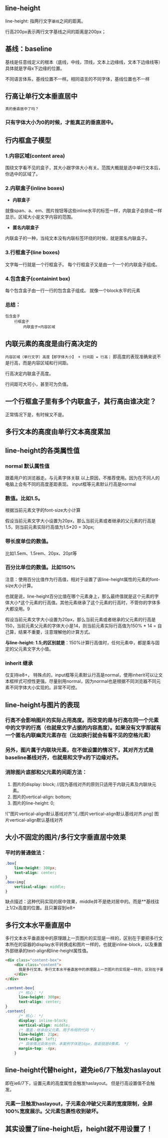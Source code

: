 ## line-height
line-height: 指两行文字```基线```之间的距离。

行高200px表示两行文字基线之间的距离是200px；

## 基线：baseline
基线是任意线定义的根本（底线，中线，顶线，文本上边缘线，文本下边缘线等）具体就是字母x下边缘的位置。

不同语言体系，基线位置不一样。相同语言的不同字体，基线位置也不一样

## 行高让单行文本垂直居中

```真的垂直居中了吗？```
### 只有字体大小为0的时候，才能真正的垂直居中。

## 行内框盒子模型
### 1.内容区域(content area)

围绕文字看不见的盒子，其大小跟字体大小有关。范围大概就是选中单行文本后，你选中的区域了。

### 2.内联盒子(inline boxes)

* **内联盒子**

就像span、a、em、图片按钮等这些inline水平的标签一样，内联盒子会排成一样显示。区域大小是文字内容的范围。

* **匿名内联盒子**

内联盒子的一种，当纯文本没有内联标签环绕的时候，就是匿名内联盒子。

### 3.行框盒子(line boxes)
文字每一行就是一个行框盒子。
每个行框盒子又是由一个一个的内联盒子组成。

### 4.包含盒子(containint box)
每个包含盒子由一行一行的包含盒子组成。
就像一个block水平的元素

### 总结：
    包含盒子
        行框盒子
            内联盒子+内容区域


## 内联元素的高度是由行高决定的
```内容区域（单行文字）高度【即字体大小】 + 行间距 = 行高；```
即高度的表现准确来说不是行高，而是内容区域和行间距。

行高决定内联盒子高度。

行间距可大可小，甚至可为负值。

## 一个行框盒子里有多个内联盒子，其行高由谁决定？
正常情况下是，有时候又不是。

## 多行文本的高度由单行文本高度累加

## line-height的各类属性值
### normal 默认属性值
跟着用户的浏览器走。与元素字体关联
以上原因，不推荐使用。因为在不同人的电脑上会有不同的高度差距表现。
input框等元素默认行高是normal
### <number> 数值。比如1.5。
根据当前元素文字的font-size大小计算

假设当前元素文字大小设置为20px，那么当前元素或者继承的父元素的行高是1.5，则当前元素实际行高值为1.5*20 = 30px;

### <length> 带长度单位的数值。
比如1.5em、1.5rem、20px、20pt等
### <percent> 百分比单位的数值。比如150%
注意：使用百分比值作为行高值，相对于设置了该line-height属性的元素的font-size大小计算。

也就是说，line-height百分比值在哪个元素身上，那么最终值就是这个元素的字体大小*这个元素的行高值。其他元素继承了这个元素的行高时，不管你的字体多大都没用。9

假设当前元素文字大小设置为20px，那么当前元素或者继承的父元素的行高是150，当前元素父元素的字体大小是14，则当前元素实际行高值为150% * 14 = 自己算，结果不重要，注意理解他的计算方式。

**与line-height: 1.5;的区别就是**：150%计算行高值时，任何元素中，都是乘与固定的父元素文字大小值。

### inherit 继承
仅支持ie8+，
特殊点的，input框等元素默认行高是normal，使用inherit可以让文本框样式可控性更强。尽量别用normal，因为normal也是根据不同浏览器不同元素不同字体大小实现的。非常不可控。

## line-height与图片的表现

### 行高不会影响图片的实际占用高度。而改变的是与行高在同一个元素中的文字的行高（也就是文字占据的内容高度）。如果没有文字那就有一个匿名内联幽灵元素存在（比如换行就会有看不见的空格元素）

### 另外，图片属于内联块元素，在不做设置的情况下，其对齐方式是baseline基线对齐，也就是和文字x的下边缘对齐。

### 消除图片底部和父元素的间距方法：
1. 图片的display: block; //因为基线对齐的原则只适用于内联元素及内联块元素。
2. 图片的vertical-align: bottom;
3. 图片的line-height: 0;

!("图片vertical-align默认基线对齐")[./图片vertical-align默认基线对齐.png]
图片vertical-align默认基线对齐
## 大小不固定的图片/多行文字垂直居中效果
### 平时的普通做法：
```css
.box{
    line-height: 300px;
    text-align: center;
}
.box>img{
    vertical-align: middle;
}
```
缺点描述：这种代码实现的居中效果，middle并不是绝对居中的。而是**基线往上1/2x高度的位置。且只兼容到ie8+

## 多行文本水平垂直居中
多行文本水平垂直居中的原理跟上一页图片的实现是一样的，区别在于要把多行文本所在的容器的display水平转换成和图片一样的，也就是inline-block，以及重置外部继承的text-align和line-height属性值。

```html
<div class="content-box">
    <div class="content">
      我是多行文本。多行文本水平垂直居中的原理跟上一页图片的实现是一样的，区别在于要把多行文本所在的容器的display水平转换成和图片一样的，也就是inline-block，以及重置外部继承的text-align和line-height属性值。
    </div>
</div>
```
```css
.content-box{
      /* 核心： */
      line-height: 300px;
      text-align: center;
}
.content{
      /* 核心： */
      display: inline-block;
      vertical-align: middle;
      /* 覆盖：继承自父元素、用于布局的代码 */
      line-height: 21px;
      text-align: left;
      /* 具体情况具体分析，本案例字体是16px，差距就是4像素。 */
      margin-top: -4px;
    }
```

## line-height代替height，避免ie6/7下触发haslayout
即在ie6/7下，设置元素的高度属性会触发haslayout。
但是行高设置值不会触发。
### 元素一旦触发haslayout，子元素会冲破父元素的宽度限制，全屏100%宽度展示。父元素包裹性收到破坏。

## 其实设置了line-height后，height就不用设置了！

